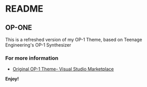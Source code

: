 # README
## OP-ONE
This is a refreshed version of my OP-1 Theme, based on Teenage Engineering's OP-1 Synthesizer

### For more information
* [Original OP-1 Theme- Visual Studio Marketplace](https://marketplace.visualstudio.com)

**Enjoy!**
